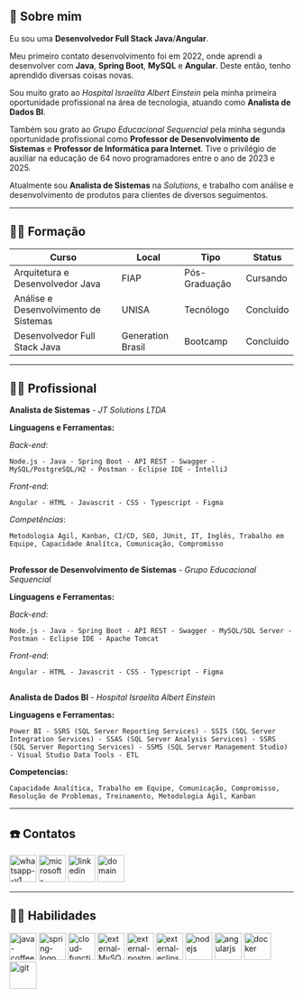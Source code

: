 
## 🚀 Sobre mim
Eu sou uma **Desenvolvedor Full Stack Java**/**Angular**. 

Meu primeiro contato desenvolvimento foi em 2022, onde aprendi a desenvolver com **Java**, **Spring Boot**, **MySQL** e **Angular**. Deste então, tenho aprendido diversas coisas novas.

Sou muito grato ao *Hospital Israelita Albert Einstein* pela minha primeira oportunidade profissional na área de tecnologia, atuando como **Analista de Dados BI**.

Também sou grato ao *Grupo Educacional Sequencial* pela minha segunda oportunidade profissional como **Professor de Desenvolvimento de Sistemas** e **Professor de Informática para Internet**. Tive o privilégio de auxiliar na educação de 64 novo programadores entre o ano de 2023 e 2025.

Atualmente sou **Analista de Sistemas** na *Solutions*, e trabalho com análise e desenvolvimento de produtos para clientes de diversos seguimentos.

---

## 👨‍🎓 Formação
| Curso  | Local | Tipo | Status |
| ------------- | ------------- | ------------- | -------------| 
| Arquitetura e Desenvolvedor Java  | FIAP | Pós-Graduação |Cursando |
| Análise e Desenvolvimento de Sistemas  | UNISA | Tecnólogo | Concluído |
| Desenvolvedor Full Stack Java | Generation Brasil | Bootcamp | Concluído |

---

## 👨‍💻 Profissional

**Analista de Sistemas** - _JT Solutions LTDA_

**Linguagens e Ferramentas:**

_Back-end_:

    Node.js - Java - Spring Boot - API REST - Swagger - MySQL/PostgreSQL/H2 - Postman - Eclipse IDE - IntelliJ 

_Front-end_:

    Angular - HTML - Javascrit - CSS - Typescript - Figma

_Competências_:
```
Metodologia Ágil, Kanban, CI/CD, SEO, JUnit, IT, Inglês, Trabalho em Equipe, Capacidade Analítca, Comunicação, Compromisso 
```

##

**Professor de Desenvolvimento de Sistemas** - _Grupo Educacional Sequencial_ 

**Linguagens e Ferramentas:**

_Back-end_:

    Node.js - Java - Spring Boot - API REST - Swagger - MySQL/SQL Server - Postman - Eclipse IDE - Apache Tomcat

_Front-end_:

    Angular - HTML - Javascrit - CSS - Typescript - Figma

##

**Analista de Dados BI** - _Hospital Israelita Albert Einstein_

**Linguagens e Ferramentas:**

    Power BI - SSRS (SQL Server Reporting Services) - SSIS (SQL Server Integration Services) - SSAS (SQL Server Analysis Services) - SSRS (SQL Server Reporting Services) - SSMS (SQL Server Management Studio) - Visual Studio Data Tools - ETL

**Competencias:** 

    Capacidade Analítica, Trabalho em Equipe, Comunicação, Compromisso, Resolução de Problemas, Treinamento, Metodologia Ágil, Kanban

---

## ☎️ Contatos

[<img width="48" height="48" src="https://img.icons8.com/color/48/whatsapp--v1.png" alt="whatsapp--v1"/>](https://wa.me/+5511956396531) [<img width="48" height="48" src="https://img.icons8.com/color/48/microsoft-outlook-2019--v2.png" alt="microsoft-outlook-2019--v2"/>](mailto:lucash.96@hotmail.com) [<img width="48" height="48" src="https://img.icons8.com/color/48/linkedin.png" alt="linkedin"/>](https://www.linkedin.com/in/lucas-amaro-5711611ab/) [<img width="48" height="48" src="https://img.icons8.com/plasticine/100/domain.png" alt="domain"/>](https://lucasherculanoamaro.github.io/)

---

## 	🤹‍♂️ Habilidades

<div>
<img width="48" height="48" src="https://img.icons8.com/color/48/java-coffee-cup-logo--v1.png" alt="java-coffee-cup-logo--v1"/>

<img width="48" height="48" src="https://img.icons8.com/color/48/spring-logo.png" alt="spring-logo"/>

<img width="48" height="48" src="https://img.icons8.com/color/48/cloud-function.png" alt="cloud-function"/>

<img width="48" height="48" src="https://img.icons8.com/external-those-icons-flat-those-icons/48/external-MySQL-programming-and-development-those-icons-flat-those-icons.png" alt="external-MySQL-programming-and-development-those-icons-flat-those-icons"/>

<img width="48" height="48" src="https://img.icons8.com/external-tal-revivo-shadow-tal-revivo/48/external-postman-is-the-only-complete-api-development-environment-logo-shadow-tal-revivo.png" alt="external-postman-is-the-only-complete-api-development-environment-logo-shadow-tal-revivo"/>

<img width="48" height="48" src="https://img.icons8.com/external-tal-revivo-color-tal-revivo/48/external-eclipse-an-integrated-development-environment-used-in-computer-programming-logo-color-tal-revivo.png" alt="external-eclipse-an-integrated-development-environment-used-in-computer-programming-logo-color-tal-revivo"/>

<img width="48" height="48" src="https://img.icons8.com/color/48/nodejs.png" alt="nodejs"/>

<img width="48" height="48" src="https://img.icons8.com/color/48/angularjs.png" alt="angularjs"/>

<img width="48" height="48" src="https://img.icons8.com/fluency/48/docker.png" alt="docker"/>

<img width="48" height="48" src="https://img.icons8.com/color/48/git.png" alt="git"/>

</div>
